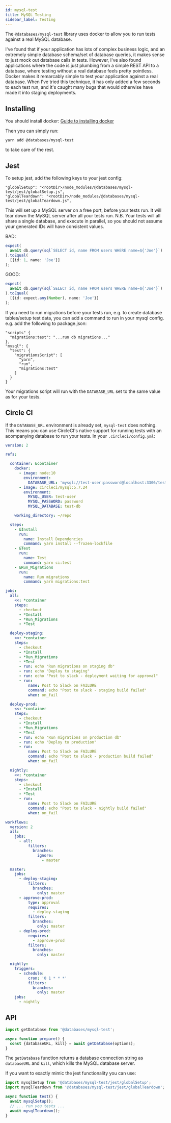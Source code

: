 ```yaml
---
id: mysql-test
title: MySQL Testing
sidebar_label: Testing
---
```


The `@databases/mysql-test` library uses docker to allow you to run tests against a real MySQL database.

I've found that if your application has lots of complex business logic, and an extremely simple database schema/set of database queries, it makes sense to just mock out database calls in tests. However, I've also found applications where the code is just plumbing from a simple REST API to a database, where testing without a real database feels pretty pointless. Docker makes it remarcably simple to test your application against a real database. When I've tried this technique, it has only added a few seconds to each test run, and it's caught many bugs that would otherwise have made it into staging deployments.

## Installing

You should install docker: [Guide to installing docker](https://gist.github.com/rstacruz/297fc799f094f55d062b982f7dac9e41)

Then you can simply run:

```
yarn add @databases/mysql-test
```

to take care of the rest.

## Jest

To setup jest, add the following keys to your jest config:

```
"globalSetup": "<rootDir>/node_modules/@databases/mysql-test/jest/globalSetup.js",
"globalTeardown": "<rootDir>/node_modules/@databases/mysql-test/jest/globalTeardown.js",
```

This will set up a MySQL server on a free port, before your tests run. It will tear down the MySQL server after all your tests run. N.B. Your tests will all share a single database, and execute in parallel, so you should not assume your generated IDs will have consistent values.

BAD:

```ts
expect(
  await db.query(sql`SELECT id, name FROM users WHERE name=${'Joe'}`)
).toEqual(
  [{id: 1, name: 'Joe'}]
);
```

GOOD:

```ts
expect(
  await db.query(sql`SELECT id, name FROM users WHERE name=${'Joe'}`)
).toEqual(
  [{id: expect.any(Number), name: 'Joe'}]
);
```

If you need to run migrations before your tests run, e.g. to create database tables/setup test data, you can add a command to run in your mysql config.  e.g. add the following to package.json:

```
"scripts" {
  "migrations:test": "...run db migrations..."
},
"mysql": {
  "test": {
    "migrationsScript": [
      "yarn",
      "run",
      "migrations:test"
    ]
  }
}
```

Your migrations script will run with the `DATABASE_URL` set to the same value as for your tests.

## Circle CI

If the `DATABASE_URL` environment is already set, `mysql-test` does nothing. This means you can use CircleCI's native support for running tests with an acompanying database to run your tests. In your `.circleci/config.yml`:

```yaml
version: 2

refs:

  container: &container
    docker:
      - image: node:10
        environment:
          DATABASE_URL: 'mysql://test-user:password@localhost:3306/test-db'
      - image: circleci/mysql:5.7.24
        environment:
          MYSQL_USER: test-user
          MYSQL_PASSWORD: password
          MYSQL_DATABASE: test-db

    working_directory: ~/repo

  steps:
    - &Install
      run:
        name: Install Dependencies
        command: yarn install --frozen-lockfile
    - &Test
      run:
        name: Test
        command: yarn ci:test
    - &Run_Migrations
      run:
        name: Run migrations
        command: yarn migrations:test

jobs:
  all:
    <<: *container
    steps:
      - checkout
      - *Install
      - *Run_Migrations
      - *Test

  deploy-staging:
    <<: *container
    steps:
      - checkout
      - *Install
      - *Run_Migrations
      - *Test
      - run: echo "Run migrations on staging db"
      - run: echo "Deploy to staging"
      - run: echo "Post to slack - deployment waiting for approval"
      - run:
          name: Post to Slack on FAILURE
          command: echo "Post to slack - staging build failed"
          when: on_fail

  deploy-prod:
    <<: *container
    steps:
      - checkout
      - *Install
      - *Run_Migrations
      - *Test
      - run: echo "Run migrations on production db"
      - run: echo "Deploy to production"
      - run:
          name: Post to Slack on FAILURE
          command: echo "Post to slack - production build failed"
          when: on_fail

  nightly:
    <<: *container
    steps:
      - checkout
      - *Install
      - *Test
      - run:
          name: Post to Slack on FAILURE
          command: echo "Post to slack - nightly build failed"
          when: on_fail

workflows:
  version: 2
  all:
    jobs:
      - all:
          filters:
            branches:
              ignore:
                - master

  master:
    jobs:
      - deploy-staging:
          filters:
            branches:
              only: master
      - approve-prod:
          type: approval
          requires:
            - deploy-staging
          filters:
            branches:
              only: master
      - deploy-prod:
          requires:
            - approve-prod
          filters:
            branches:
              only: master

  nightly:
    triggers:
      - schedule:
          cron: '0 1 * * *'
          filters:
            branches:
              only: master
    jobs:
      - nightly

```

## API

```ts
import getDatabase from '@databases/mysql-test';

async function prepare() {
  const {databaseURL, kill} = await getDatabase(options);
}
```

The `getDatabase` function returns a database connection string as `databaseURL` and `kill`, which kills the MySQL database server.

If you want to exactly mimic the jest functionality you can use:

```ts
import mysqlSetup from '@databases/mysql-test/jest/globalSetup';
import mysqlTeardown from '@databases/mysql-test/jest/globalTeardown';

async function test() {
  await mysqlSetup();
  // ... run you tests ...
  await mysqlTeardown();
}
```
